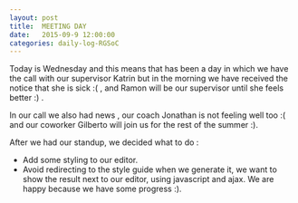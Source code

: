 ```yaml
---
layout: post
title:  MEETING DAY
date:   2015-09-9 12:00:00
categories: daily-log-RGSoC
---
```

Today is Wednesday and this means that has been a day in which we have the call with our supervisor Katrin but in the morning we have received the notice that she is sick :( , and Ramon will be our supervisor until she feels better :) .

In our call we also had news , our coach Jonathan is not feeling well too :( and our coworker Gilberto will join us for the rest of the summer :).

After we had our standup, we decided what to do :

- Add some styling to our editor.
- Avoid redirecting to the style guide when we generate it, we want to show the result next to our editor, using javascript and ajax.
We are happy because we have some progress :).
